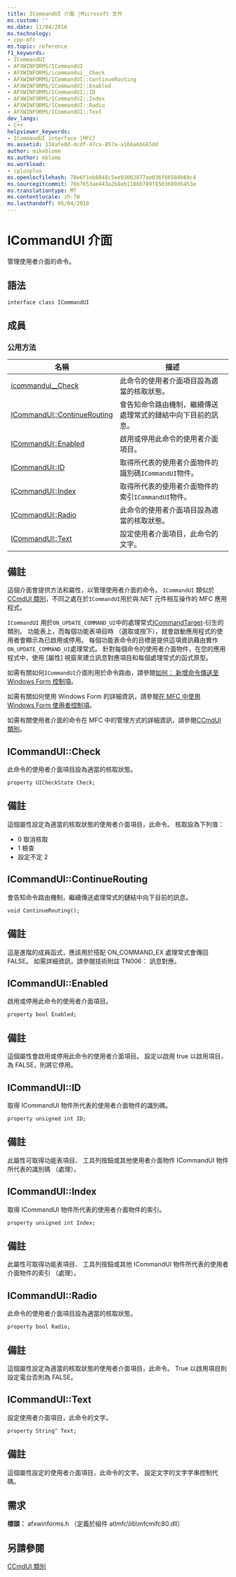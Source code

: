 ```yaml
---
title: ICommandUI 介面 |Microsoft 文件
ms.custom: ''
ms.date: 11/04/2016
ms.technology:
- cpp-mfc
ms.topic: reference
f1_keywords:
- ICommandUI
- AFXWINFORMS/ICommandUI
- AFXWINFORMS/icommandui__Check
- AFXWINFORMS/ICommandUI::ContinueRouting
- AFXWINFORMS/ICommandUI::Enabled
- AFXWINFORMS/ICommandUI::ID
- AFXWINFORMS/ICommandUI::Index
- AFXWINFORMS/ICommandUI::Radio
- AFXWINFORMS/ICommandUI::Text
dev_langs:
- C++
helpviewer_keywords:
- ICommandUI interface [MFC]
ms.assetid: 134afe8d-dcdf-47ca-857a-a166a6b665dd
author: mikeblome
ms.author: mblome
ms.workload:
- cplusplus
ms.openlocfilehash: 70e6f1eb8848c5ee93063877ae036f66584b69c4
ms.sourcegitcommit: 76b7653ae443a2b8eb1186b789f8503609d6453e
ms.translationtype: MT
ms.contentlocale: zh-TW
ms.lasthandoff: 05/04/2018
---
```

# <a name="icommandui-interface"></a>ICommandUI 介面
管理使用者介面的命令。  
  
## <a name="syntax"></a>語法  
  
```  
interface class ICommandUI  
```  
  
## <a name="members"></a>成員  
  
### <a name="public-methods"></a>公用方法  
  
|名稱|描述|  
|----------|-----------------|  
|[icommandui__Check](#check)|此命令的使用者介面項目設為適當的核取狀態。|  
|[ICommandUI::ContinueRouting](#continuerouting)|會告知命令路由機制，繼續傳送處理常式的鏈結中向下目前的訊息。|  
|[ICommandUI::Enabled](#enabled)|啟用或停用此命令的使用者介面項目。|  
|[ICommandUI::ID](#id)|取得所代表的使用者介面物件的識別碼`ICommandUI`物件。|  
|[ICommandUI::Index](#index)|取得所代表的使用者介面物件的索引`ICommandUI`物件。|  
|[ICommandUI::Radio](#radio)|此命令的使用者介面項目設為適當的核取狀態。|  
|[ICommandUI::Text](#text)|設定使用者介面項目，此命令的文字。|  
  
## <a name="remarks"></a>備註  
 這個介面會提供方法和屬性，以管理使用者介面的命令。 `ICommandUI` 類似於[CCmdUI 類別](../../mfc/reference/ccmdui-class.md)，不同之處在於`ICommandUI`用於與.NET 元件相互操作的 MFC 應用程式。  
  
 `ICommandUI` 用於`ON_UPDATE_COMMAND_UI`中的處理常式[ICommandTarget](../../mfc/reference/icommandtarget-interface.md)-衍生的類別。 功能表上，而每個功能表項目時 （選取或按下），就會啟動應用程式的使用者會顯示為已啟用或停用。 每個功能表命令的目標是提供這項資訊藉由實作`ON_UPDATE_COMMAND_UI`處理常式。 針對每個命令的使用者介面物件，在您的應用程式中，使用 [屬性] 視窗來建立訊息對應項目和每個處理常式的函式原型。  
  
 如需有關如何`ICommandUI`介面則用於命令路由，請參閱[如何： 新增命令傳送至 Windows Form 控制項](../../dotnet/how-to-add-command-routing-to-the-windows-forms-control.md)。  
  
 如需有關如何使用 Windows Form 的詳細資訊，請參閱[在 MFC 中使用 Windows Form 使用者控制項](../../dotnet/using-a-windows-form-user-control-in-mfc.md)。  
  
 如需有關使用者介面的命令在 MFC 中的管理方式的詳細資訊，請參閱[CCmdUI 類別](../../mfc/reference/ccmdui-class.md)。  
  
## <a name="check"></a> ICommandUI::Check  
此命令的使用者介面項目設為適當的核取狀態。
```
property UICheckState Check;
```
## <a name="remarks"></a>備註  
這個屬性設定為適當的核取狀態的使用者介面項目，此命令。 核取設為下列值：  
- 0 取消核取  
- 1 檢查  
- 設定不定 2  

## <a name="continuerouting"></a> ICommandUI::ContinueRouting   
會告知命令路由機制，繼續傳送處理常式的鏈結中向下目前的訊息。
```
void ContinueRouting();
```
## <a name="remarks"></a>備註
這是進階的成員函式，應該用於搭配 ON_COMMAND_EX 處理常式會傳回 FALSE。 如需詳細資訊，請參閱技術附註 TN006： 訊息對應。

## <a name="enabled"></a> ICommandUI::Enabled 
啟用或停用此命令的使用者介面項目。
```
property bool Enabled;
```
## <a name="remarks"></a>備註
這個屬性會啟用或停用此命令的使用者介面項目。 設定以啟用 true 以啟用項目，為 FALSE，則將它停用。

## <a name="id"></a> ICommandUI::ID  
取得 ICommandUI 物件所代表的使用者介面物件的識別碼。
```
property unsigned int ID;
```
## <a name="remarks"></a>備註
此屬性可取得功能表項目、 工具列按鈕或其他使用者介面物件 ICommandUI 物件所代表的識別碼 （處理）。

## <a name="index"></a> ICommandUI::Index   
取得 ICommandUI 物件所代表的使用者介面物件的索引。
```
property unsigned int Index;
```
## <a name="remarks"></a>備註
此屬性可取得功能表項目、 工具列按鈕或其他 ICommandUI 物件所代表的使用者介面物件的索引 （處理）。

## <a name="radio"></a> ICommandUI::Radio 
此命令的使用者介面項目設為適當的核取狀態。
```
property bool Radio;
```
## <a name="remarks"></a>備註
這個屬性設定為適當的核取狀態的使用者介面項目，此命令。 True 以啟用項目則設定電台否則為 FALSE。

## <a name="text"></a> ICommandUI::Text 
設定使用者介面項目，此命令的文字。
```
property String^ Text;
```
## <a name="remarks"></a>備註
這個屬性設定的使用者介面項目，此命令的文字。 設定文字的文字字串控制代碼。

## <a name="requirements"></a>需求  
 **標頭：** afxwinforms.h （定義於組件 atlmfc\lib\mfcmifc80.dll）  
  
## <a name="see-also"></a>另請參閱  
 [CCmdUI 類別](../../mfc/reference/ccmdui-class.md)
